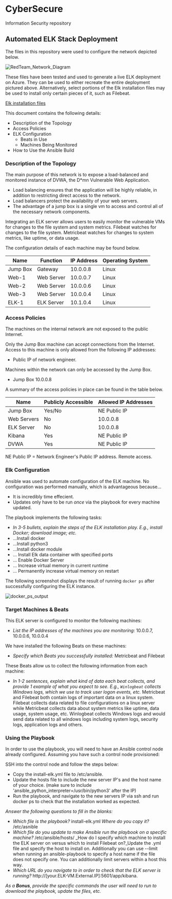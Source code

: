 # CyberSecure
Information Security repository
## Automated ELK Stack Deployment

The files in this repository were used to configure the network depicted below.

![RedTeam_Network_Diagram](https://github.com/Nbettis1/ELK_Repository/blob/master/Diagrams/RedTeam_Network_Diagram.png)


These files have been tested and used to generate a live ELK deployment on Azure. They can be used to either recreate the entire deployment pictured above. Alternatively, select portions of the Elk installation files may be used to install only certain pieces of it, such as Filebeat.

 [Elk installation files](https://github.com/Nbettis1/ELK_Repository/tree/master/Ansible)

This document contains the following details:
- Description of the Topology
- Access Policies
- ELK Configuration
  - Beats in Use
  - Machines Being Monitored
- How to Use the Ansible Build


### Description of the Topology

The main purpose of this network is to expose a load-balanced and monitored instance of DVWA, the D*mn Vulnerable Web Application.
- Load balancing ensures that the application will be highly reliable, in addition to restricting direct access to the network.
- Load balancers protect the availability of your web servers. 
- The advantage of a jump box is a single vm to access and control all of the necessary network components.

Integrating an ELK server allows users to easily monitor the vulnerable VMs for changes to the file system and system metrics.
Filebeat watches for changes to the file system.
Metricbeat watches for changes to system metrics, like uptime, or data usage.

The configuration details of each machine may be found below.

| Name     | Function   | IP Address | Operating System |
|----------|------------|------------|------------------|
| Jump Box | Gateway    | 10.0.0.8   | Linux            |
| Web-1    | Web Server | 10.0.0.7   | Linux            |
| Web-2    | Web Server | 10.0.0.6   | Linux            |
| Web-3    | Web Server | 10.0.0.4   | Linux            |
| ELK-1    | ELK Server | 10.1.0.4   | Linux            |

### Access Policies

The machines on the internal network are not exposed to the public Internet. 

Only the Jump Box machine can accept connections from the Internet. Access to this machine is only allowed from the following IP addresses:
- Public IP of network engineer.

Machines within the network can only be accessed by the Jump Box.
- Jump Box 10.0.0.8 

A summary of the access policies in place can be found in the table below.

| Name        | Publicly Accessible | Allowed IP Addresses |
|-------------|---------------------|----------------------|
| Jump Box    | Yes/No              | NE Public IP         |
| Web Servers | No                  | 10.0.0.8             |
| ELK Server  | No                  | 10.0.0.8             |
| Kibana      | Yes                 | NE Public IP         |
| DVWA        | Yes                 | NE Public IP         |

NE Public IP = Network Engineer's Public IP address. Remote access.

### Elk Configuration

Ansible was used to automate configuration of the ELK machine. No configuration was performed manually, which is advantageous because...
- It is incredibly time effecient.
- Updates only have to be run _once_ via the playbook for every machine updated.

The playbook implements the following tasks:
- _In 3-5 bullets, explain the steps of the ELK installation play. E.g., install Docker; download image; etc._
- ...Install docker
- ...Install python3
- ...Install docker module
- ... Install Elk data container with specified ports
- ... Enable Docker Server
- ... Increase virtual memory in current runtime
- ... Permanently increase virtual memory on restart

The following screenshot displays the result of running `docker ps` after successfully configuring the ELK instance.

![docker_ps_output](https://github.com/Nbettis1/ELK_Repository/blob/master/Diagrams/docker_ps_output.png)

### Target Machines & Beats
This ELK server is configured to monitor the following machines:
- _List the IP addresses of the machines you are monitoring:_  10.0.0.7, 10.0.0.6, 10.0.0.4

We have installed the following Beats on these machines:
- _Specify which Beats you successfully installed:_  Metricbeat and Filebeat

These Beats allow us to collect the following information from each machine:
- _In 1-2 sentences, explain what kind of data each beat collects, and provide 1 example of what you expect to see. E.g., `Winlogbeat` collects Windows logs, which we use to track user logon events, etc._ Metricbeat and Filebeat both contain logs of important data on a linux system. Filebeat collects data related to file configurations on a linux server while Metricbeat collects data about system metrics like uptime, data usage, system usage, etc. Winlogbeat collects Windows logs and would send data related to all windows logs including system logs, security logs, application logs and others. 

### Using the Playbook
In order to use the playbook, you will need to have an Ansible control node already configured. Assuming you have such a control node provisioned: 

SSH into the control node and follow the steps below:
- Copy the install-elk.yml file to /etc/ansible.
- Update the hosts file to include the new server IP's and the host name of your choice. (make sure to include 'ansible_python_interpreter=/usr/bin/python3' after the IP)
- Run the playbook, and navigate to the new servers IP via ssh and run docker ps to check that the installation worked as expected.

_Answer the following questions to fill in the blanks:_
- _Which file is the playbook?_ install-elk.yml _Where do you copy it?_ /etc/asnible
- _Which file do you update to make Ansible run the playbook on a specific machine?_ /etc/ansible/hosts/ _How do I specify which machine to install the ELK server on versus which to install Filebeat on?_Update the .yml file and specify the host to install on. Additionally you can use --limit when running an ansible-playbook to specify a host name if the file does not specify one. You can additionally limit servers within a host this way.
- _Which URL do you navigate to in order to check that the ELK server is running?_ http://[your.ELK-VM.External.IP]:5601/app/kibana.

_As a **Bonus**, provide the specific commands the user will need to run to download the playbook, update the files, etc._

